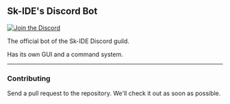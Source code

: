## Sk-IDE's Discord Bot

[![Join the Discord](https://discordapp.com/api/guilds/324602899839844352/widget.png?style=shield)](https://discord.io/sk-ide)

The official bot of the Sk-IDE Discord guild.

Has its own GUI and a command system.

---

### Contributing

Send a pull request to the repository. We'll check it out as soon as possible.

